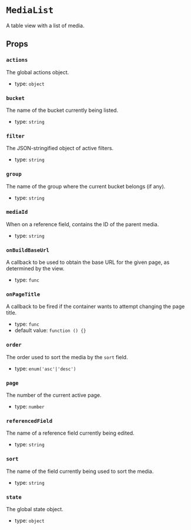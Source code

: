 `MediaList`
===========

A table view with a list of media.

Props
-----

### `actions`

The global actions object.

- type: `object`


### `bucket`

The name of the bucket currently being listed.

- type: `string`


### `filter`

The JSON-stringified object of active filters.

- type: `string`


### `group`

The name of the group where the current bucket belongs (if any).

- type: `string`


### `mediaId`

When on a reference field, contains the ID of the parent media.

- type: `string`


### `onBuildBaseUrl`

A callback to be used to obtain the base URL for the given page, as
determined by the view.

- type: `func`


### `onPageTitle`

A callback to be fired if the container wants to attempt changing the
page title.

- type: `func`
- default value: `function () {}`


### `order`

The order used to sort the media by the `sort` field.

- type: `enum('asc'|'desc')`


### `page`

The number of the current active page.

- type: `number`


### `referencedField`

The name of a reference field currently being edited.

- type: `string`


### `sort`

The name of the field currently being used to sort the media.

- type: `string`


### `state`

The global state object.

- type: `object`

